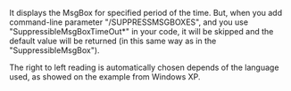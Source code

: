 It displays the MsgBox for specified period of the time. But, when you add command-line parameter "/SUPPRESSMSGBOXES", and you use "SuppressibleMsgBoxTimeOut*" in your code, it will be skipped and the default value will be returned (in this same way as in the "SuppressibleMsgBox").

The right to left reading is automatically chosen depends of the language used, as showed on the example from Windows XP.